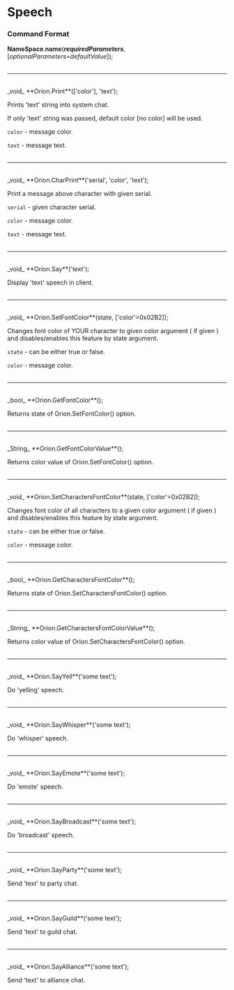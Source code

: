 # Speech

### Command Format

**NameSpace**.**name**(_**requiredParameters**_, [_optionalParameters=defaultValue_]);
</br></br>
***
</br>
_void_ **Orion.Print**(['color'], 'text');

Prints 'text' string into system chat.

If only 'text' string was passed, default color [no color] will be used.

`color` - message color.

`text` - message text.
</br></br>
***
</br>
_void_ **Orion.CharPrint**('serial', 'color', 'text');

Print a message above character with given serial.

`serial` - given character serial.

`color` - message color.

`text` - message text.
</br></br>
***
</br>
_void_ **Orion.Say**('text');

Display 'text' speech in client.
</br></br>
***
</br>
_void_ **Orion.SetFontColor**(state, ['color'=0x02B2]);

Changes font color of YOUR character to given color argument ( if given ) and disables/enables this feature by state argument.

`state` - can be either true or false.

`color` - message color.
</br></br>
***
</br>
_bool_ **Orion.GetFontColor**();

Returns state of Orion.SetFontColor() option.
</br></br>
***
</br>
_String_ **Orion.GetFontColorValue**();

Returns color value of Orion.SetFontColor() option.
</br></br>
***
</br>
_void_ **Orion.SetCharactersFontColor**(state, ['color'=0x02B2]);

Changes font color of all characters to a given color argument ( if given ) and disables/enables this feature by state argument.

`state` - can be either true or false.

`color` - message color.
</br></br>
***
</br>
_bool_ **Orion.GetCharactersFontColor**();

Returns state of Orion.SetCharactersFontColor() option.
</br></br>
***
</br>
_String_ **Orion.GetCharactersFontColorValue**();

Returns color value of Orion.SetCharactersFontColor() option.
</br></br>
***
</br>
_void_ **Orion.SayYell**('some text');

Do 'yelling' speech.
</br></br>
***
</br>
_void_ **Orion.SayWhisper**('some text');

Do 'whisper' speech.
</br></br>
***
</br>
_void_ **Orion.SayEmote**('some text');

Do 'emote' speech.
</br></br>
***
</br>
_void_ **Orion.SayBroadcast**('some text');

Do 'broadcast' speech.
</br></br>
***
</br>
_void_ **Orion.SayParty**('some text');

Send 'text' to party chat.
</br></br>
***
</br>
_void_ **Orion.SayGuild**('some text');

Send 'text' to guild chat.
</br></br>
***
</br>
_void_ **Orion.SayAlliance**('some text');

Send 'text' to alliance chat.
